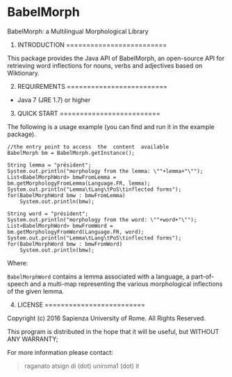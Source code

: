# BabelMorph

BabelMorph: a Multilingual Morphological Library

1. INTRODUCTION
=========================

This package provides the Java API of BabelMorph, an open-source API for retrieving word inflections for nouns, verbs and adjectives based on Wiktionary.

2. REQUIREMENTS
=========================

- Java 7 (JRE 1.7) or higher

3. QUICK START
=========================

The following is a usage example (you can find and run it in the example package).

	//the entry point to access  the  content  available
	BabelMorph bm = BabelMorph.getInstance();
	
	String lemma = "président";
	System.out.println("morphology from the lemma: \""+lemma+"\"");
	List<BabelMorphWord> bmwFromLemma = bm.getMorphologyFromLemma(Language.FR, lemma);
	System.out.println("Lemma\tLang\tPoS\tinflected forms");
	for(BabelMorphWord bmw : bmwFromLemma)
		System.out.println(bmw);
		
	String word = "président";
	System.out.println("morphology from the word: \""+word+"\"");
	List<BabelMorphWord> bmwFromWord = bm.getMorphologyFromWord(Language.FR, word);
	System.out.println("Lemma\tLang\tPoS\tinflected forms");
	for(BabelMorphWord bmw : bmwFromWord)
		System.out.println(bmw);

Where:

`BabelMorphWord` contains a lemma associated with a language, a part-of-speech and a multi-map representing the various morphological inflections of the given lemma.

4. LICENSE
=========================

Copyright (c) 2016 Sapienza University of Rome.
All Rights Reserved.

This program is distributed in the hope that it will be useful, but WITHOUT ANY WARRANTY;

For more information please contact:

> raganato atsign di (dot) uniroma1 (dot) it
